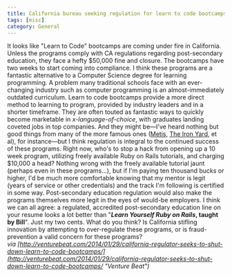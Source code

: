 ```yaml
---
title: California bureau seeking regulation for learn to code bootcamps
tags: [misc]
category: General
---
```


It looks like "Learn to Code" bootcamps are coming under fire in California. Unless the programs comply with CA regulations regarding post-secondary education, they face a hefty $50,000 fine and closure. The bootcamps have two weeks to start coming into compliance. I think these programs are a fantastic alternative to a Computer Science degree for learning programming. A problem many traditional schools face with an ever-changing industry such as computer programming is an almost-immediately outdated curriculum. Learn to code bootcamps provide a more direct method to learning to program, provided by industry leaders and in a shorter timeframe. They are often touted as fantastic ways to quickly become marketable in *x-language-of-choice*, with graduates landing coveted jobs in top companies. And they might be—I've heard nothing but good things from many of the more famous ones ([Metis](http://www.thisismetis.com/ "Metis"), [The Iron Yard](http://theironyard.com/ "The Iron Yard"), et al), for instance—but I think regulation is integral to the continued success of these programs.  Right now, who's to stop a hack from opening up a 10 week program, utilizing freely available Ruby on Rails tutorials, and charging $10,000 a head? Nothing wrong with the freely available tutorial jaunt (perhaps even in these programs...), but if I'm paying ten thousand bucks or higher, I'd be much more comfortable knowing that my mentor is legit (years of service or other credentials) and the track I'm following is certified in some way. Post-secondary education regulation would also make the programs themselves more legit in the eyes of would-be employers. I think we can all agree: a regulated, accredited post-secondary education line on your resume looks a lot better than "***Learn Yourself Ruby on Rails*, taught by Bill**". Just my two cents. What do you think? Is California stifling innovation by attempting to over-regulate these programs, or is fraud-prevention a valid concern for these programs? *via [http://venturebeat.com/2014/01/29/california-regulator-seeks-to-shut-down-learn-to-code-bootcamps/](http://venturebeat.com/2014/01/29/california-regulator-seeks-to-shut-down-learn-to-code-bootcamps/ "Venture Beat")*  
